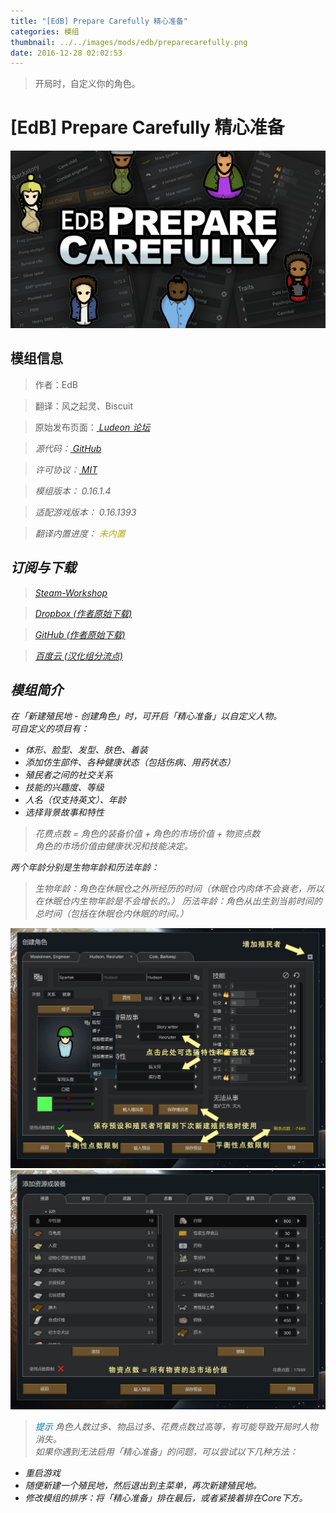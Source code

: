 ```yaml
---
title: "[EdB] Prepare Carefully 精心准备"
categories: 模组
thumbnail: ../../images/mods/edb/preparecarefully.png
date: 2016-12-28 02:02:53
---
```


> 开局时，自定义你的角色。

<!--more-->

# [EdB] Prepare Carefully 精心准备

![EdBPrepareCarefully](../../images/mods/edb/preparecarefully.png)

## 模组信息

> 作者：EdB

> 翻译：风之起灵、Biscuit

> 原始发布页面：<a href="https://ludeon.com/forums/index.php?topic=6261.0"><i class="fa fa-link" aria-hidden="true" /> Ludeon 论坛</a>

> 源代码：<a href="https://github.com/edbmods/EdBPrepareCarefully" ><i class="fa fa-github" aria-hidden="true" /> GitHub</a>

> 许可协议：<a href="https://github.com/edbmods/EdBPrepareCarefully/blob/develop/LICENSE" ><i class="fa fa-balance-scale" aria-hidden="true" /> MIT</a>

> 模组版本：<i class="fa fa-puzzle-piece" aria-hidden="true"> 0.16.1.4</i>

> 适配游戏版本：<i class="fa fa-tag" aria-hidden="true"> 0.16.1393</i>

> 翻译内置进度：<i class="fa fa-exclamation-circle" aria-hidden="true" title="未内置，请从汉化组分流点下载" style="color:#b7aa00"> 未内置</i>

## 订阅与下载

> <a href="http://steamcommunity.com/sharedfiles/filedetails/?id=735106432" ><i class="fa fa-steam-square" aria-hidden="true" /> Steam-Workshop</a>

> <a href="https://www.dropbox.com/s/r59hmms6347rpsz/EdBPrepareCarefully-0.16.1.2.zip?dl=0" ><i class="fa fa-dropbox" aria-hidden="true" /> Dropbox (作者原始下载)</a>

> <a href="https://github.com/edbmods/EdBPrepareCarefully/releases" ><i class="fa fa-github" aria-hidden="true" /> GitHub (作者原始下载)</a>

> <a href="http://pan.baidu.com/s/1gfqQ8Xt" ><i class="fa fa-paw" aria-hidden="true" /> 百度云 (汉化组分流点)</a>

## 模组简介

在「新建殖民地 - 创建角色」时，可开启「精心准备」以自定义人物。  
可自定义的项目有：
* 体形、脸型、发型、肤色、着装
* 添加仿生部件、各种健康状态（包括伤病、用药状态）
* 殖民者之间的社交关系
* 技能的兴趣度、等级
* 人名（仅支持英文）、年龄
* 选择背景故事和特性

> 花费点数 = 角色的装备价值 + 角色的市场价值 + 物资点数  
角色的市场价值由健康状况和技能决定。

两个年龄分别是生物年龄和历法年龄：
> 生物年龄：角色在休眠仓之外所经历的时间（休眠仓内肉体不会衰老，所以在休眠仓内生物年龄是不会增长的。）
> 历法年龄：角色从出生到当前时间的总时间（包括在休眠仓内休眠的时间。）

![](../../images/mods/edb/01.jpg)  
![](../../images/mods/edb/02.jpg)  

> <i class="fa fa-lightbulb-o" aria-hidden="true" style="color:#0075a9"> 提示</i>
角色人数过多、物品过多、花费点数过高等，有可能导致开局时人物消失。  
如果你遇到无法启用「精心准备」的问题，可以尝试以下几种方法：
* 重启游戏
* 随便新建一个殖民地，然后退出到主菜单，再次新建殖民地。
* 修改模组的排序：将「精心准备」排在最后，或者紧接着排在Core下方。


